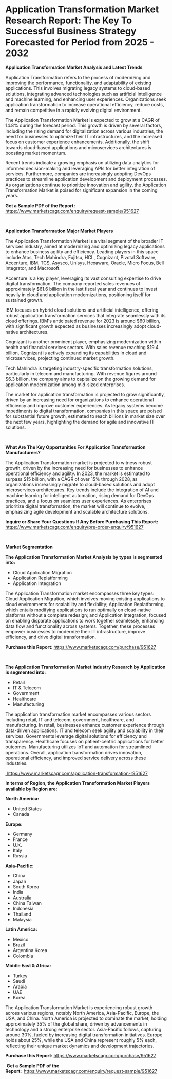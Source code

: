 <p><h1>Application Transformation Market Research Report: The Key To Successful Business Strategy Forecasted for Period from 2025 - 2032</h1></p><p><strong>Application Transformation Market Analysis and Latest Trends</strong></p>
<p><p>Application Transformation refers to the process of modernizing and improving the performance, functionality, and adaptability of existing applications. This involves migrating legacy systems to cloud-based solutions, integrating advanced technologies such as artificial intelligence and machine learning, and enhancing user experiences. Organizations seek application transformation to increase operational efficiency, reduce costs, and remain competitive in a rapidly evolving digital environment.</p><p>The Application Transformation Market is expected to grow at a CAGR of 14.8% during the forecast period. This growth is driven by several factors, including the rising demand for digitalization across various industries, the need for businesses to optimize their IT infrastructures, and the increased focus on customer experience enhancements. Additionally, the shift towards cloud-based applications and microservices architectures is boosting market momentum. </p><p>Recent trends indicate a growing emphasis on utilizing data analytics for informed decision-making and leveraging APIs for better integration of services. Furthermore, companies are increasingly adopting DevOps practices to streamline application development and deployment processes. As organizations continue to prioritize innovation and agility, the Application Transformation Market is poised for significant expansion in the coming years.</p></p>
<p><strong>Get a Sample PDF of the Report:&nbsp;</strong> <a href="https://www.marketscagr.com/enquiry/request-sample/951627?utm_campaign=3047&utm_medium=2&utm_source=Github&utm_content=ia&utm_term=17042025&utm_id=application-transformation">https://www.marketscagr.com/enquiry/request-sample/951627</a></p>
<p>&nbsp;</p>
<p><strong>Application Transformation Major Market Players</strong></p>
<p><p>The Application Transformation Market is a vital segment of the broader IT services industry, aimed at modernizing and optimizing legacy applications to enhance business agility and efficiency. Leading players in this space include Atos, Tech Mahindra, Fujitsu, HCL, Cognizant, Pivotal Software, Accenture, IBM, TCS, Asysco, Unisys, Hexaware, Oracle, Micro Focus, Bell Integrator, and Macrosoft.</p><p>Accenture is a key player, leveraging its vast consulting expertise to drive digital transformation. The company reported sales revenues of approximately $61.6 billion in the last fiscal year and continues to invest heavily in cloud and application modernizations, positioning itself for sustained growth.</p><p>IBM focuses on hybrid cloud solutions and artificial intelligence, offering robust application transformation services that integrate seamlessly with its cloud offerings. IBM's anticipated revenue for 2023 is around $60 billion, with significant growth expected as businesses increasingly adopt cloud-native architectures.</p><p>Cognizant is another prominent player, emphasizing modernization within health and financial services sectors. With sales revenue reaching $19.4 billion, Cognizant is actively expanding its capabilities in cloud and microservices, projecting continued market growth.</p><p>Tech Mahindra is targeting industry-specific transformation solutions, particularly in telecom and manufacturing. With revenue figures around $6.3 billion, the company aims to capitalize on the growing demand for application modernization among mid-sized enterprises.</p><p>The market for application transformation is projected to grow significantly, driven by an increasing need for organizations to enhance operational efficiency and improve customer experiences. As legacy systems become impediments to digital transformation, companies in this space are poised for substantial future growth, estimated to reach billions in market size over the next few years, highlighting the demand for agile and innovative IT solutions.</p></p>
<p>&nbsp;</p>
<p><strong>What Are The Key Opportunities For Application Transformation Manufacturers?</strong></p>
<p><p>The Application Transformation market is projected to witness robust growth, driven by the increasing need for businesses to enhance operational efficiency and agility. In 2023, the market is estimated to surpass $15 billion, with a CAGR of over 15% through 2028, as organizations increasingly migrate to cloud-based solutions and adopt microservices architectures. Key trends include the integration of AI and machine learning for intelligent automation, rising demand for DevOps practices, and a focus on seamless user experiences. As enterprises prioritize digital transformation, the market will continue to evolve, emphasizing agile development and scalable architecture solutions.</p></p>
<p><strong>Inquire or Share Your Questions If Any Before Purchasing This Report:</strong> <a href="https://www.marketscagr.com/enquiry/pre-order-enquiry/951627?utm_campaign=3047&utm_medium=2&utm_source=Github&utm_content=ia&utm_term=17042025&utm_id=application-transformation">https://www.marketscagr.com/enquiry/pre-order-enquiry/951627</a></p>
<p>&nbsp;</p>
<p><strong>Market Segmentation</strong></p>
<p><strong>The Application Transformation Market Analysis by types is segmented into:</strong></p>
<p><ul><li>Cloud Application Migration</li><li>Application Replatforming</li><li>Application Integration</li></ul></p>
<p><p>The Application Transformation market encompasses three key types: Cloud Application Migration, which involves moving existing applications to cloud environments for scalability and flexibility; Application Replatforming, which entails modifying applications to run optimally on cloud-native platforms without a complete redesign; and Application Integration, focused on enabling disparate applications to work together seamlessly, enhancing data flow and functionality across systems. Together, these processes empower businesses to modernize their IT infrastructure, improve efficiency, and drive digital transformation.</p></p>
<p><strong>Purchase this Report:&nbsp;</strong><a href="https://www.marketscagr.com/purchase/951627?utm_campaign=3047&utm_medium=2&utm_source=Github&utm_content=ia&utm_term=17042025&utm_id=application-transformation">https://www.marketscagr.com/purchase/951627</a></p>
<p>&nbsp;</p>
<p><strong>The Application Transformation Market Industry Research by Application is segmented into:</strong></p>
<p><ul><li>Retail</li><li>IT & Telecom</li><li>Government</li><li>Healthcare</li><li>Manufacturing</li></ul></p>
<p><p>The application transformation market encompasses various sectors including retail, IT and telecom, government, healthcare, and manufacturing. In retail, businesses enhance customer experience through data-driven applications. IT and telecom seek agility and scalability in their services. Governments leverage digital solutions for efficiency and transparency. Healthcare focuses on patient-centric applications for better outcomes. Manufacturing utilizes IoT and automation for streamlined operations. Overall, application transformation drives innovation, operational efficiency, and improved service delivery across these industries.</p></p>
<p><a href="https://www.marketscagr.com/application-transformation-r951627?utm_campaign=3047&utm_medium=2&utm_source=Github&utm_content=ia&utm_term=17042025&utm_id=application-transformation">&nbsp;https://www.marketscagr.com/application-transformation-r951627</a></p>
<p><strong>In terms of Region, the Application Transformation Market Players available by Region are:</strong></p>
<p>
    <p> <strong> North America: </strong>
        <ul>
            <li>United States</li>
            <li>Canada</li>
        </ul>
        </p> 
    <p> <strong> Europe: </strong>
        <ul>
            <li>Germany</li>
            <li>France</li>
            <li>U.K.</li>
            <li>Italy</li>
            <li>Russia</li>
        </ul>
        </p> 
    <p> <strong> Asia-Pacific: </strong>
        <ul>
            <li>China</li>
            <li>Japan</li>
            <li>South Korea</li>
            <li>India</li>
            <li>Australia</li>
            <li>China Taiwan</li>
            <li>Indonesia</li>
            <li>Thailand</li>
            <li>Malaysia</li>
        </ul>
        </p> 
    <p> <strong> Latin America: </strong>
        <ul>
            <li>Mexico</li>
            <li>Brazil</li>
            <li>Argentina Korea</li>
            <li>Colombia</li>
        </ul>
        </p> 
    <p> <strong> Middle East & Africa: </strong>
        <ul>
            <li>Turkey</li>
            <li>Saudi</li>
            <li>Arabia</li>
            <li>UAE</li>
            <li>Korea</li>
        </ul>
    </p>
    </p>
<p><p>The Application Transformation Market is experiencing robust growth across various regions, notably North America, Asia-Pacific, Europe, the USA, and China. North America is projected to dominate the market, holding approximately 35% of the global share, driven by advancements in technology and a strong enterprise sector. Asia-Pacific follows, capturing around 30%, fueled by increasing digital transformation initiatives. Europe holds about 25%, while the USA and China represent roughly 5% each, reflecting their unique market dynamics and development trajectories.</p></p>
<p><strong>Purchase this Report: </strong><a href="https://www.marketscagr.com/purchase/951627?utm_campaign=3047&utm_medium=2&utm_source=Github&utm_content=ia&utm_term=17042025&utm_id=application-transformation">https://www.marketscagr.com/purchase/951627</a></p>
<p>&nbsp;<strong>Get a Sample PDF of the Report:&nbsp;&nbsp;</strong><a href="https://www.marketscagr.com/enquiry/request-sample/951627?utm_campaign=3047&utm_medium=2&utm_source=Github&utm_content=ia&utm_term=17042025&utm_id=application-transformation">https://www.marketscagr.com/enquiry/request-sample/951627</a></p>
<p><strong></strong></p>
<p><p></p><p></p><p></p></p>